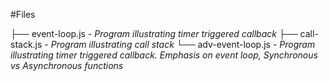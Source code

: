#Files

├── event-loop.js - *Program illustrating timer triggered callback*
├── call-stack.js - *Program illustrating call stack*
└── adv-event-loop.js - *Program illustrating timer triggered callback. Emphasis on event loop, Synchronous vs Asynchronous functions*
